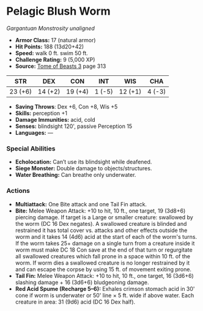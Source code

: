 # Pelagic Blush Worm

*Gargantuan* *Monstrosity* *unaligned*

- **Armor Class:** 17 (natural armor)
- **Hit Points:** 188 (13d20+42)
- **Speed:** walk 0 ft. swim 50 ft.
- **Challenge Rating:** 9 (5,000 XP)
- **Source:** [Tome of Beasts 3](https://koboldpress.com/kpstore/product/tome-of-beasts-3-for-5th-edition/) page 313

| STR | DEX | CON | INT | WIS | CHA |
| --- | --- | --- | --- | --- | --- |
| 23 (+6) | 14 (+2) | 19 (+4) | 1 (-5) | 12 (+1) | 4 (-3) |

- **Saving Throws**: Dex +6, Con +8, Wis +5
- **Skills:** perception +1
- **Damage Immunities:** acid, cold
- **Senses:** blindsight 120', passive Perception 15
- **Languages:** —
### Special Abilities
- **Echolocation:** Can’t use its blindsight while deafened.
- **Siege Monster:** Double damage to objects/structures.
- **Water Breathing:** Can breathe only underwater.
### Actions
- **Multiattack:** One Bite attack and one Tail Fin attack.
- **Bite:** Melee Weapon Attack: +10 to hit, 10 ft., one target, 19 (3d8+6) piercing damage. If target is a Large or smaller creature: swallowed by the worm (DC 16 Dex negates). A swallowed creature is blinded and restrained it has total cover vs. attacks and other effects outside the worm and it takes 14 (4d6) acid at the start of each of the worm's turns. If the worm takes 25+ damage on a single turn from a creature inside it worm must make DC 18 Con save at the end of that turn or regurgitate all swallowed creatures which fall prone in a space within 10 ft. of the worm. If worm dies a swallowed creature is no longer restrained by it and can escape the corpse by using 15 ft. of movement exiting prone.
- **Tail Fin:** Melee Weapon Attack: +10 to hit, 10 ft., one target, 16 (3d6+6) slashing damage + 16 (3d6+6) bludgeoning damage.
- **Red Acid Spume (Recharge 5–6):** Exhales crimson stomach acid in 30' cone if worm is underwater or 50' line × 5 ft. wide if above water. Each creature in area: 31 (9d6) acid (DC 16 Dex half).


